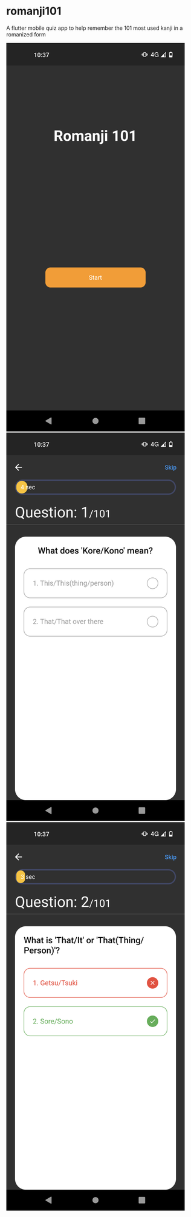 # romanji101

A flutter mobile quiz app to help remember the 101 most used kanji in a romanized form

![alt text](https://github.com/virgilanddante/romanji101/blob/main/screenshot1.png)
![alt text](https://github.com/virgilanddante/romanji101/blob/main/screenshot2.png)
![alt text](https://github.com/virgilanddante/romanji101/blob/main/screenshot3.png)
